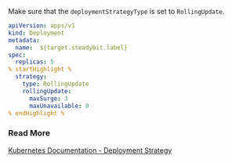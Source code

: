 Make sure that the `deploymentStrategyType` is set to `RollingUpdate`.

```yaml
apiVersion: apps/v1
kind: Deployment
metadata:
  name:  ${target.steadybit.label}
spec:
  replicas: 5
% startHighlight %
  strategy:
    type: RollingUpdate
    rollingUpdate:
      maxSurge: 3
      maxUnavailable: 0
% endHighlight %

```

### Read More
[Kubernetes Documentation - Deployment Strategy](https://kubernetes.io/docs/concepts/workloads/controllers/deployment/#strategy)
